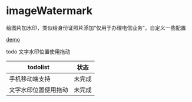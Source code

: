# imageWatermark

给图片加水印，类似给身份证照片添加“仅用于办理电信业务”，自定义一些配置

<a href="https://blog.pdwjun.com/watermark/">demo</a>

todo 文字水印位置使用拖动

todolist |  状态
-|-
手机移动端支持 | 未完成
文字水印位置使用拖动 | 未完成
